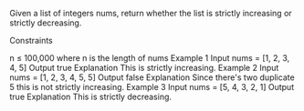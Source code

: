 Given a list of integers nums, return whether the list is strictly increasing or strictly decreasing.

Constraints

n ≤ 100,000 where n is the length of nums
Example 1
Input
nums = [1, 2, 3, 4, 5]
Output
true
Explanation
This is strictly increasing.
Example 2
Input
nums = [1, 2, 3, 4, 5, 5]
Output
false
Explanation
Since there's two duplicate 5 this is not strictly increasing.
Example 3
Input
nums = [5, 4, 3, 2, 1]
Output
true
Explanation
This is strictly decreasing.
